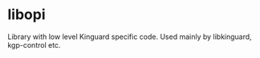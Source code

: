 # libopi

Library with low level Kinguard specific code. Used mainly by libkinguard, kgp-control etc.
